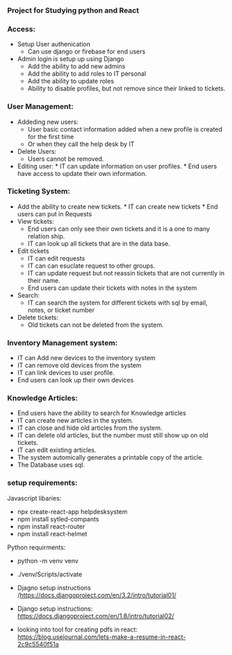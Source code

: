 ### Project for Studying python and React 

### Access:  
*  Setup User authenication
    *  Can use django or firebase for end users
*  Admin login is setup up using Django
    *  Add the ability to add new admins 
    *  Add the ability to add roles to IT personal 
    *  Add the ability to update roles
    *  Ability to disable profiles, but not remove since their linked to tickets.
### User Management: 
  * Addeding new users:
    * User basic contact information added when a new profile is created for the first time
    * Or when they call the help desk by IT
  * Delete Users:
    * Users cannot be removed.
  *  Editing user:
    *  IT can update information on user profiles.
    *  End users have access to update their own information.
### Ticketing System:
  *  Add the ability to create new tickets.
    *  IT can create new tickets 
    *  End users can put in Requests
  * View tickets:
    *  End users can only see their own tickets and it is a one to many relation ship.
    *  IT can look up all tickets that are in the data base.
  * Edit tickets
    *  IT can edit requests  
    *  IT can can esuclate request to other groups.
    *  IT can update request but not reassin tickets that are not currently in their name.
    *  End users can update their tickets with notes in the system
  *  Search: 
     *  IT can search the system for different tickets with sql by email, notes, or ticket number
  * Delete tickets:
    *  Old tickets can not be deleted from the system. 
### Inventory Management system:  
  * IT can Add new devices to the inventory system
  * IT can remove old devices from the system
  * IT can link devices to user profile.
  * End users can look up their own devices  
### Knowledge Articles:  
  * End users have the ability to search for Knowledge articles 
  * IT can create new articles in the system.
  * IT can close and hide old articles from the system.  
  * IT can delete old articles, but the number must still show up on old tickets.
  * IT can edit existing articles. 
  * The system automically generates a printable copy of the article.
  * The Database uses sql.  


### setup requirements:
Javascript libaries: 
  *  npx create-react-app helpdesksystem
  *  npm install sytled-compants
  *  npm install react-router
  *  npm install react-helmet

Python requirments: 
  * python -m venv venv
  * ./venv/Scripts/activate
  *  Djagno setup instructions /https://docs.djangoproject.com/en/3.2/intro/tutorial01/
  *  Django setup instructions:  https://docs.djangoproject.com/en/1.8/intro/tutorial02/

  *  looking into tool for creating pdfs in react:  https://blog.usejournal.com/lets-make-a-resume-in-react-2c9c5540f51a
  